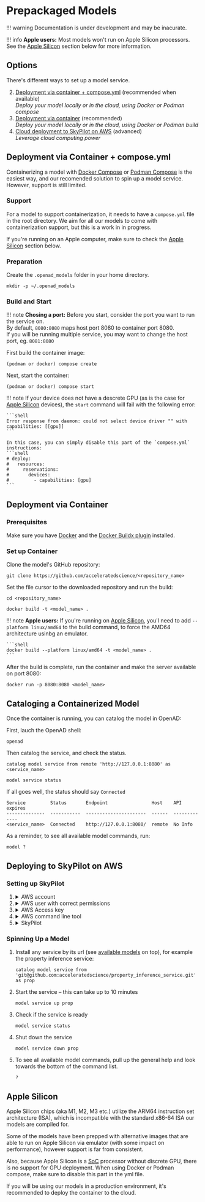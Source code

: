 [Apple Silicon]: #apple-silicon
[AWS Dashboard]: https://console.aws.amazon.com
[IAM Dashboard]: https://console.aws.amazon.com/iam
[Users]: https://console.aws.amazon.com/iam/home#/users

# Prepackaged Models

!!! warning
    Documentation is under development and may be inacurate.

!!! info
    **Apple users:** Most models won't run on Apple Silicon processors. See the [Apple Silicon] section below for more information.

## Options

There's different ways to set up a model service.

2. [Deployment via container + compose.yml](#deployment-via-container-composeyml) (recommended when available)  
   _Deploy your model locally or in the cloud, using Docker or Podman compose_
3. [Deployment via container](#containerizing-a-model) (recommended)  
   _Deploy your model locally or in the cloud, using Docker or Podman build_
4. [Cloud deployment to SkyPilot on AWS](#deploying-to-skypilot-on-aws) (advanced)  
   _Leverage cloud computing power_

<!-- 1. [Runninig a model locally](#running-a-model-locally)  
   _Quick setup, low overhead, slow performance_
2. [Containerize a model](#containerizing-a-model) (recommended)  
   _Deploy your model anywhere using Docker or Podman_
3. [Deploy to SkyPilot on AWS](#deploying-to-skypilot-on-aws) (advanced)  
   _Leverage cloud computing power_ -->




<!------------------------------------------------------------>

## Deployment via Container + compose.yml

Containerizing a model with [Docker Compose](https://docs.docker.com/compose/) or [Podman Compose](https://docs.podman.io/en/latest/markdown/podman-compose.1.html) is the easiest way, and our recomended solution to spin up a model service. However, support is still limited.

### Support

For a model to support containerization, it needs to have a `compose.yml` file in the root directory. We aim for all our models to come with containerization support, but this is a work in in progress.

If you're running on an Apple computer, make sure to check the [Apple Silicon] section below.

### Preparation

Create the `.openad_models` folder in your home directory.

```shell
mkdir -p ~/.openad_models
```

### Build and Start

!!! note
    **Chosing a port:** Before you start, consider the port you want to run the service on.  
    By default, `8080:8080` maps host port 8080 to container port 8080.  
    If you will be running multiple service, you may want to change the host port, eg. `8081:8080`

First build the container image:
```shell
(podman or docker) compose create
```

Next, start the container:
```shell
(podman or docker) compose start
```

!!! note
    If your device does not have a descrete GPU (as is the case for [Apple Silicon] devices), the `start` command will fail with the following error:

    ```shell
    Error response from daemon: could not select device driver "" with capabilities: [[gpu]]
    ```

    In this case, you can simply disable this part of the `compose.yml` instructions:
    ```shell
    # deploy:
    #   resources:
    #     reservations:
    #       devices:
    #         - capabilities: [gpu]
    ```




<!------------------------------------------------------------>

## Deployment via Container

### Prerequisites

Make sure you have [Docker](https://www.docker.com) and the [Docker Buildx plugin](https://docs.docker.com/reference/cli/docker/buildx/) installed.

### Set up Container

Clone the model's GitHub repository:
```shell
git clone https://github.com/acceleratedscience/<repository_name>
```

Set the file cursor to the downloaded repository and run the build:
```shell
cd <repository_name>
```
```shell
docker build -t <model_name> .
```

!!! note
    **Apple users:** If you're running on [Apple Silicon], you'l need to add `--platform linux/amd64` to the build command, to force the AMD64 architecture usinbg an emulator.

    ```shell
    docker build --platform linux/amd64 -t <model_name> .
    ```

After the build is complete, run the container and make the server available on port 8080:
```shell
docker run -p 8080:8080 <model_name>
```




<!------------------------------------------------------------>

## Cataloging a Containerized Model

Once the container is running, you can catalog the model in OpenAD:

First, lauch the OpenAD shell:
```shell
openad
```

Then catalog the service, and check the status.
```shell
catalog model service from remote 'http://127.0.0.1:8080' as <service_name>
```
```
model service status
```

If all goes well, the status should say `Connected`
```
Service         Status       Endpoint                Host    API expires
--------------  -----------  ----------------------  ------  -------------
<service_name>  Connected    http://127.0.0.1:8080/  remote  No Info
```

As a reminder, to see all available model commands, run:
```shell
model ?
```




<!------------------------------------------------------------>

## Deploying to SkyPilot on AWS

### Setting up SkyPilot

1.  <details><summary>AWS account</summary>

    <div markdown>

    -   Head to [aws.com](https://aws.com/)
    -   Click the _[Create an AWS Account]_ button in the top right corner
    -   Follow instructions, including setting up a root user

    </div>
    </details>

2.  <details><summary>AWS user with correct permissions</summary>

    <div markdown>

    Starting from your [AWS dashboard]:

    -   Search for _"IAM"_ in the search bar
    -   From your [IAM dashboard], click _"[Users]"_ in the lefthand sidebar
    -   Click the _[Create user]_ button in the top right hand corner
    -   Leave the _"Provide user access to the AWS Management Console"_ box unchecked
    -   Up next on the _"Set Permissions"_ screen, select the third option: _"Attach policies directly"_
    -   In the box below, click the _[Create policy]_ button
    -   Create a new policy with minimal permissions for Skypilot, following thye [Skypilot instructions](https://skypilot.readthedocs.io/en/latest/cloud-setup/cloud-permissions/aws.html)
    -   On the next screen, search for the policy you just created, which would be called `minimal-skypilot-policy` per the instructions
    -   Finish the process to attach the policy to your user

    </div>
    </details>

3.  <details><summary>AWS Access key</summary>

    <div markdown>

    Starting from the [IAM dashboard]:

    -   Click _"[Users]"_ in the lefthand sidebar
    -   Click on the user you created in the previous step
    -   Click _"Create access key"_ on the right side of the summary on top
    -   Select the first option, _"Command Line Interface (CLI)"_ as use case
    -   Finish the process to create the access key
    -   Store the secret access key in your password manager, as you will not be able to access it after creation

    </div>
    </details>

4.  <details><summary>AWS command line tool</summary>

    <div markdown>

    Starting from a terminal window:

    -   Install **awscli**

        ```shell
        python -m pip install awscli
        ```

        > **Note:** For more nuanced instructions, please refer to [pypi](https://pypi.org/project/awscli/#getting-started)

    -   Add the credentials for the AWS user you set up in step 3.

        ```shell
        aws configure
        ```

        -   Your user's access key can be found in your [IAM dashboard] > [Users], however the secret access key should have been stored in your password manager or elsewhere.
        -   The fields _"Default region name"_ and _"Default output format"_ can be left blank

    </div>
    </details>

5.  <details><summary>SkyPilot</summary>

    <div markdown>

    [SkyPilot](https://skypilot.readthedocs.io/en/latest/getting-started/installation.html) is a framework for running AI and batch workloads on any infrastructure. We're using AWS.

    Starting from a terminal window:

    -   If you are running OpenAD in a virtual environment, make sure your virtual environment is activated. If you followed the [default installation instructions](../installation.md), you should be able to run:

        ```shell
        source ~/ad-venv/bin/activate
        ```

    -   Install Skypilot for AWS

        ```shell
        pip install "skypilot[aws]"
        ```

    -   After installation, verify if you have cloud access

        ```shell
        sky check
        ```

    </div>
    </details>

### Spinning Up a Model

1.  Install any service by its url (see [available models](#available-models) on top), for example the property inference service:

    ```shell
    catalog model service from 'git@github.com:acceleratedscience/property_inference_service.git' as prop
    ```

1.  Start the service – this can take up to 10 minutes

    ```shell
    model service up prop
    ```

1.  Check if the service is ready

    ```shell
    model service status
    ```

1.  Shut down the service

    ```shell
    model service down prop
    ```

1.  To see all available model commands, pull up the general help and look towards the bottom of the command list.

    ```shell
    ?
    ```

## Apple Silicon

Apple Silicon chips (aka M1, M2, M3 etc.) utilize the ARM64 instruction set architecture (ISA), which is incompatible with the standard x86-64 ISA our models are compiled for.

Some of the models have been prepped with alternative images that are able to run on Apple Silicon via emulator (with some impact on performance), however support is far from consistent.

Also, because Apple Silicon is a [SoC](https://en.wikipedia.org/wiki/System_on_a_chip) processor without discrete GPU, there is no support for GPU deployment. When using Docker or Podman compose, make sure to disable this part in the yml file.

If you will be using our models in a production environment, it's recommended to deploy the container to the cloud.